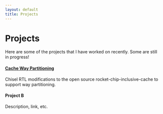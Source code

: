```yaml
---
layout: default
title: Projects
---
```


# Projects

Here are some of the projects that I have worked on recently. Some are still in progress!

#### [Cache Way Partitioning](/pages/projects/cache-way-part.html)
Chisel RTL modifications to the open source rocket-chip-inclusive-cache to support way partitioning.

#### Project B
Description, link, etc.